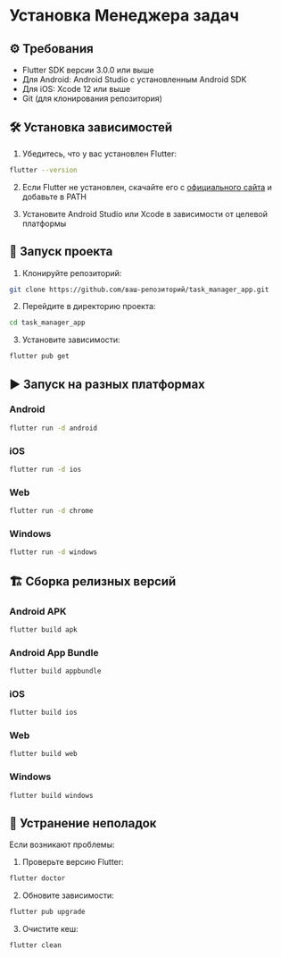 # Установка Менеджера задач

## ⚙️ Требования

- Flutter SDK версии 3.0.0 или выше
- Для Android: Android Studio с установленным Android SDK
- Для iOS: Xcode 12 или выше
- Git (для клонирования репозитория)

## 🛠️ Установка зависимостей

1. Убедитесь, что у вас установлен Flutter:
```bash
flutter --version
```

2. Если Flutter не установлен, скачайте его с [официального сайта](https://flutter.dev) и добавьте в PATH

3. Установите Android Studio или Xcode в зависимости от целевой платформы

## 🚀 Запуск проекта

1. Клонируйте репозиторий:
```bash
git clone https://github.com/ваш-репозиторий/task_manager_app.git
```

2. Перейдите в директорию проекта:
```bash
cd task_manager_app
```

3. Установите зависимости:
```bash
flutter pub get
```

## ▶️ Запуск на разных платформах

### Android
```bash
flutter run -d android
```

### iOS
```bash
flutter run -d ios
```

### Web
```bash
flutter run -d chrome
```

### Windows
```bash
flutter run -d windows
```

## 🏗️ Сборка релизных версий

### Android APK
```bash
flutter build apk
```

### Android App Bundle
```bash
flutter build appbundle
```

### iOS
```bash
flutter build ios
```

### Web
```bash
flutter build web
```

### Windows
```bash
flutter build windows
```

## 🔧 Устранение неполадок

Если возникают проблемы:
1. Проверьте версию Flutter:
```bash
flutter doctor
```

2. Обновите зависимости:
```bash
flutter pub upgrade
```

3. Очистите кеш:
```bash
flutter clean
